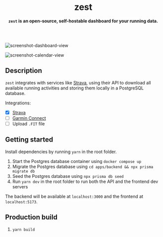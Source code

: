 <div align="center">
<h1>zest</h1>
<b><code>zest</code> is an open-source, self-hostable dashboard for your running data.</b>
</div>

<br/><br/>

![screenshot-dashboard-view](https://user-images.githubusercontent.com/17277800/218068883-73c3d83a-d129-4514-966f-1d3bce9263de.png)

![screenshot-calendar-view](https://user-images.githubusercontent.com/17277800/218068898-39045970-5dfc-4d5e-8b8b-f93fb1857c0e.png)

## Description

`zest` integrates with services like [Strava](https://strava.com/), using their
API to download all available running activities and storing them locally in a
PostgreSQL database.

Integrations:

- [x] [Strava](https://strava.com/)
- [ ] [Garmin Connect](https://connect.garmin.com/)
- [ ] Upload `.FIT` file

## Getting started

Install dependencies by running `yarn` in the root folder.

1. Start the Postgres database container using `docker compose up`
2. Migrate the Postgres database using `cd apps/backend && npx prisma migrate db`
3. Seed the Postgres database using `npx prisma db seed`
4. Run `yarn dev` in the root folder to run both the API and the frontend dev servers

The backend will be available at `localhost:3000` and the frontend at
`localhost:5173`.

## Production build

1. `yarn build`
